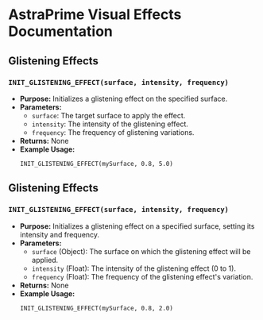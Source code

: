 # AstraPrime Visual Effects Documentation

## Glistening Effects

### `INIT_GLISTENING_EFFECT(surface, intensity, frequency)`
- **Purpose:** Initializes a glistening effect on the specified surface.
- **Parameters:**
  - `surface`: The target surface to apply the effect.
  - `intensity`: The intensity of the glistening effect.
  - `frequency`: The frequency of glistening variations.
- **Returns:** None
- **Example Usage:**
  ```ml-plus
  INIT_GLISTENING_EFFECT(mySurface, 0.8, 5.0)

## Glistening Effects

### `INIT_GLISTENING_EFFECT(surface, intensity, frequency)`

- **Purpose:** Initializes a glistening effect on a specified surface, setting its intensity and frequency.
- **Parameters:**
  - `surface` (Object): The surface on which the glistening effect will be applied.
  - `intensity` (Float): The intensity of the glistening effect (0 to 1).
  - `frequency` (Float): The frequency of the glistening effect's variation.
- **Returns:** None
- **Example Usage:**
  ```ml-plus
  INIT_GLISTENING_EFFECT(mySurface, 0.8, 2.0)
